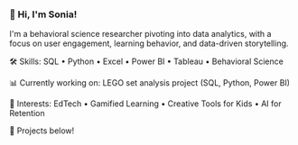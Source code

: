 ### 👋 Hi, I'm Sonia!

I'm a behavioral science researcher pivoting into data analytics, with a focus on user engagement, learning behavior, and data-driven storytelling.

🛠️ Skills: SQL • Python • Excel • Power BI • Tableau • Behavioral Science

📊 Currently working on: LEGO set analysis project (SQL, Python, Power BI)

🧠 Interests: EdTech • Gamified Learning • Creative Tools for Kids • AI for Retention

🚀 Projects below!

